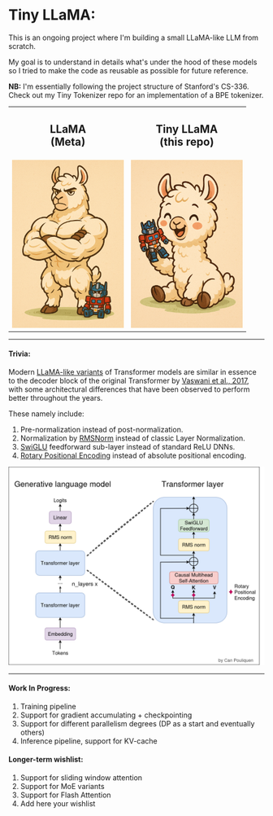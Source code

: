 # Tiny LLaMA:
This is an ongoing project where I'm building a small LLaMA-like LLM from scratch.

My goal is to understand in details what's under the hood of these models so I tried to make the code as reusable as possible for future reference.

**NB:** I'm essentially following the project structure of Stanford's CS-336. Check out my Tiny Tokenizer repo for an implementation of a BPE tokenizer.

<p align="center">
  <table>
    <tr>
      <td align="center"><h2><b>LLaMA</b> <br/>(Meta)</h2></td>
      <td align="center"><h2><b>Tiny LLaMA</b> <br/>(this repo)</h2></td>
    </tr>
    <tr>
      <td align="center"><img src="./illus/repo_illu.png" width="220"/></td>
      <td align="center"><img src="./illus/repo_illu_2.png" width="220"/></td>
    </tr>
  </table>
</p>

---
#### Trivia:
Modern [LLaMA-like variants](https://arxiv.org/pdf/2302.13971) of Transformer models are similar in essence to the decoder block of the original Transformer by [Vaswani et al., 2017](https://arxiv.org/pdf/1706.03762), with some architectural differences that have been observed to perform better throughout the years.

These namely include:

1. Pre-normalization instead of post-normalization.
2. Normalization by [RMSNorm](https://arxiv.org/pdf/1910.07467) instead of classic Layer Normalization.
3. [SwiGLU](https://arxiv.org/pdf/2002.05202) feedforward sub-layer instead of standard ReLU DNNs.
4. [Rotary Positional Encoding](https://arxiv.org/pdf/2104.09864) instead of absolute positional encoding.

<p align="center">
      <td align="center"><img src="./illus/tiny_llama_bg.png" width="750"/></td>
</p>

---
#### Work In Progress:

1. Training pipeline
2. Support for gradient accumulating + checkpointing
3. Support for different parallelism degrees (DP as a start and eventually others)
4. Inference pipeline, support for KV-cache

#### Longer-term wishlist:

1. Support for sliding window attention
2. Support for MoE variants
3. Support for Flash Attention
4. Add here your wishlist
